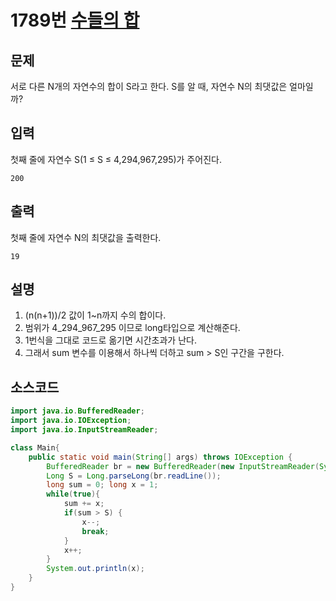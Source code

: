 # 1789번 [수들의 합](https://www.acmicpc.net/problem/1789)

## 문제
서로 다른 N개의 자연수의 합이 S라고 한다. S를 알 때, 자연수 N의 최댓값은 얼마일까?
## 입력
첫째 줄에 자연수 S(1 ≤ S ≤ 4,294,967,295)가 주어진다.
```
200
```
## 출력
첫째 줄에 자연수 N의 최댓값을 출력한다.
```
19
```
## 설명
1. (n(n+1))/2 값이 1~n까지 수의 합이다.
2. 범위가 4_294_967_295 이므로 long타입으로 계산해준다.
3. 1번식을 그대로 코드로 옮기면 시간초과가 난다.
4. 그래서 sum 변수를 이용해서 하나씩 더하고 sum > S인 구간을 구한다.


## 소스코드
```java
import java.io.BufferedReader;
import java.io.IOException;
import java.io.InputStreamReader;

class Main{
    public static void main(String[] args) throws IOException {
        BufferedReader br = new BufferedReader(new InputStreamReader(System.in));
        Long S = Long.parseLong(br.readLine());
        long sum = 0; long x = 1;
        while(true){
            sum += x;
            if(sum > S) {
                x--;
                break;
            }
            x++;
        }
        System.out.println(x);
    }
}
```


